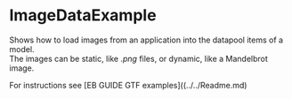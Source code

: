 ﻿# ImageDataExample

Shows how to load images from an application into the datapool items of a model.\
The images can be static, like _.png_ files, or dynamic, like a Mandelbrot image.

For instructions see [EB GUIDE GTF examples]((../../Readme.md)
